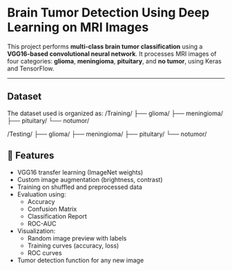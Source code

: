 # Brain Tumor Detection Using Deep Learning on MRI Images

This project performs **multi-class brain tumor classification** using a **VGG16-based convolutional neural network**. It processes MRI images of four categories: **glioma**, **meningioma**, **pituitary**, and **no tumor**, using Keras and TensorFlow.

---

## Dataset

The dataset used is organized as:
/Training/
├── glioma/
├── meningioma/
├── pituitary/
└── notumor/

/Testing/
├── glioma/
├── meningioma/
├── pituitary/
└── notumor/

## 🔧 Features

- VGG16 transfer learning (ImageNet weights)
- Custom image augmentation (brightness, contrast)
- Training on shuffled and preprocessed data
- Evaluation using:
  - Accuracy
  - Confusion Matrix
  - Classification Report
  - ROC-AUC
- Visualization:
  - Random image preview with labels
  - Training curves (accuracy, loss)
  - ROC curves
- Tumor detection function for any new image
